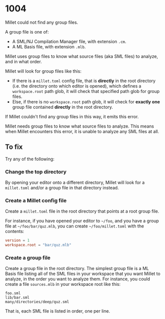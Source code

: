 # 1004

Millet could not find any group files.

A group file is one of:

- A SML/NJ Compilation Manager file, with extension `.cm`.
- A ML Basis file, with extension `.mlb`.

Millet uses group files to know what source files (aka SML files) to analyze, and in what order.

Millet will look for group files like this:

- If there is a `millet.toml` config file, that is **directly** in the root directory (i.e. the directory onto which editor is opened), which defines a `workspace.root` path glob, it will check that specified path glob for group files.
- Else, if there is no `workspace.root` path glob, it will check for **exactly one** group file contained **directly** in the root directory.

If Millet couldn't find any group files in this way, it emits this error.

Millet needs group files to know what source files to analyze. This means when Millet encounters this error, it is unable to analyze any SML files at all.

## To fix

Try any of the following:

### Change the top directory

By opening your editor onto a different directory, Millet will look for a `millet.toml` and/or a group file in that directory instead.

### Create a Millet config file

Create a `millet.toml` file in the root directory that points at a root group file.

For instance, if you have opened your editor to `~/foo`, and you have a group file at `~/foo/bar/quz.mlb`, you can create `~/foo/millet.toml` with the contents:

```toml
version = 1
workspace.root = "bar/quz.mlb"
```

### Create a group file

Create a group file in the root directory. The simplest group file is a ML Basis file listing all of the SML files in your workspace that you want Millet to analyze, in the order you want to analyze them. For instance, you could create a file `sources.mlb` in your workspace root like this:

```text
foo.sml
lib/bar.sml
many/directories/deep/quz.sml
```

That is, each SML file is listed in order, one per line.
